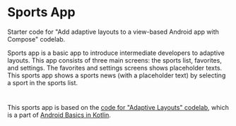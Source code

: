 # Sports App

Starter code for "Add adaptive layouts to a view-based Android app with Compose" codelab. 

Sports app is a basic app to introduce intermediate developers to adaptive layouts. 
This app consists of three main screens: the sports list, favorites, and settings. 
The favorites and settings screens shows placeholder texts. 
This sports app shows a sports news (with a placeholder text) by selecting a sport in the 
sports list.

#

This sports app is based on the 
[code for "Adaptive Layouts" codelab](https://github.com/google-developer-training/basic-android-kotlin-training-sports), 
which is a part of [Android Basics in Kotlin](https://developer.android.com/courses/android-basics-kotlin/course).